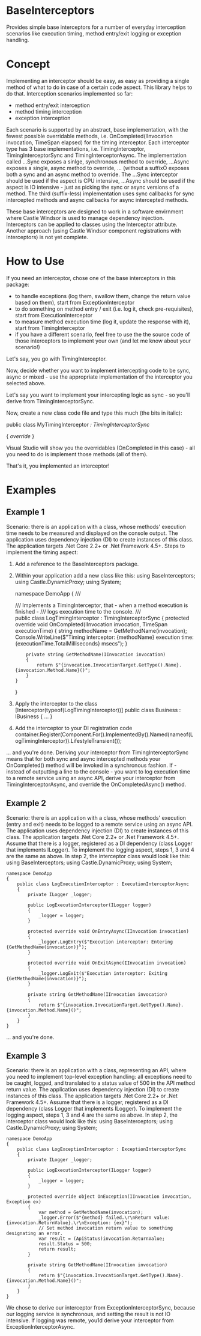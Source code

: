 # BaseInterceptors
Provides simple base interceptors for a number of everyday interception scenarios like execution timing, method entry/exit logging or exception handling.

# Concept
Implementing an interceptor should be easy, as easy as providing a single method of what to do in case of a certain code aspect.
This library helps to do that.
Interception scenarios implemented so far:
 - method entry/exit interception
 - method timing interception
 - exception interception

Each scenario is supported by an abstract, base implementation, with the fewest possible overridable methods, i.e. OnCompleted(IInvocation invocation, TimeSpan elapsed) for the timing interceptor.
Each interceptor type has 3 base implementations, i.e. TimingInterceptor, TimingInterceptorSync and TimingInterceptorAsync. The implementation called ...Sync exposes a sinlge, synchronous method to override, ...Async exposes a single, async method to override, ... (without a suffixÖ exposes both a sync and an async method to override. The ...Sync interceptor should be used if the aspect is CPU intensive, ...Async should be used if the aspect is IO intensive - just as picking the sync or async versions of a method. The third (suffix-less) implementation uses sync callbacks for sync intercepted methods and async callbacks for async intercepted methods.

These base interceptors are designed to work in a software envirnment where Castle Windsor is used to manage dependency injection. Interceptors can be applied to classes using the Interceptor attribute.
Another approach (using Castle Windsor component registrations with interceptors) is not yet complete.

# How to Use
If you need an interceptor, chose one of the base interceptors in this package:
 - to handle exceptions (log them, swallow them, change the return value based on them), start from ExceptionInterceptor
 - to do something on method entry / exit (i.e. log it, check pre-requisites), start from ExecutionInterceptor
 - to measure method execution time (log it, update the response with it), start from TimingInterceptor
 - if you have a different scenario, feel free to use the the source code of those interceptors to implement your own (and let me know about your scenario!)
 
Let's say, you go with TimingInterceptor.

Now, decide whether you want to implement intercepting code to be sync, async or mixed - use the appropriate implementation of the interceptor you selected above.

Let's say you want to implement your intercepting logic as sync - so you'll derive from TimingInterceptorSync.

Now, create a new class code file and type this much (the bits in italic):

public class MyTimingInterceptor _: TimingInterceptorSync_

{
    _override_
}

Visual Studio will show you the overridables (OnCompleted in this case) - all you need to do is implement those methods (all of them).

That's it, you implemented an interceptor!

# Examples
## Example 1
Scenario: there is an application with a class, whose methods' execution time needs to be measured and displayed on the console output. The application uses dependency injection (DI) to create instances of this class. The application targets .Net Core 2.2+ or .Net Framework 4.5+.
Steps to implement the timing aspect:
 1. Add a reference to the BaseInterceptors package.
 2. Within your application add a new class like this:
    using BaseInterceptors;
    using Castle.DynamicProxy;
    using System;
    
    namespace DemoApp
    {
        /// <summary>
        /// Implements a TimingInterceptor, that - when a method execution is finished -
        /// logs execution time to the console.
        /// </summary>
        public class LogTimingInterceptor : TimingInterceptorSync
        {
            protected override void OnCompleted(IInvocation invocation, TimeSpan executionTime)
            {
                string methodName = GetMethodName(invocation);
                Console.WriteLine($"Timing interceptor: {methodName} execution time: {executionTime.TotalMilliseconds} msecs");
            }
    
            private string GetMethodName(IInvocation invocation)
            {
                return $"{invocation.InvocationTarget.GetType().Name}.{invocation.Method.Name}()";
            }
        }
    }
 3. Apply the interceptor to the class
    [Interceptor(typeof(LogTimingInterceptor))]
    public class Business : IBusiness
    {
      ...
    }
 4. Add the interceptor to your DI registration code
    container.Register(Component.For<LogTimingInterceptor>().ImplementedBy<LogTimingInterceptor>().Named(nameof(LogTimingInterceptor)).LifestyleTransient());

 ... and you're done. Deriving your interceptor from TimingInterceptorSync means that for both sync and async intercepted methods your OnCompleted() method will be invoked in a synchronous fashion. If - instead of outputting a line to the console - you want to log execution time to a remote service using an async API, derive your interceptor from TimingInterceptorAsync, and override the OnCompletedAsync() method.

## Example 2
Scenario: there is an application with a class, whose methods' execution (entry and exit) needs to be logged to a remote service using an async API. The application uses dependency injection (DI) to create instances of this class. The application targets .Net Core 2.2+ or .Net Framework 4.5+. Assume that there is a logger, registered as a DI dependency (class Logger that implements ILogger).
To implement the logging aspect, steps 1, 3 and 4 are the same as above. In step 2, the interceptor class would look like this:
    using BaseInterceptors;
    using Castle.DynamicProxy;
    using System;
    
    namespace DemoApp
    {
        public class LogExecutionInterceptor : ExecutionInterceptorAsync
        {
            private ILogger _logger;
            
            public LogExecutionInterceptor(ILogger logger)
            {
                _logger = logger;
            }
            
            protected override void OnEntryAsync(IInvocation invocation)
            {
                _logger.LogEntry($"Execution interceptor: Entering {GetMethodName(invocation)}");
            }
    
            protected override void OnExitAsync(IInvocation invocation)
            {
                _logger.LogExit($"Execution interceptor: Exiting {GetMethodName(invocation)}");
            }
    
            private string GetMethodName(IInvocation invocation)
            {
                return $"{invocation.InvocationTarget.GetType().Name}.{invocation.Method.Name}()";
            }
        }
    }
  ... and you're done.
  
## Example 3
Scenario: there is an application with a class, representing an API, where you need to implement top-level exception handling: all exceptions need to be caught, logged, and translated to a status value of 500 in the API method return value.
The application uses dependency injection (DI) to create instances of this class. The application targets .Net Core 2.2+ or .Net Framework 4.5+. Assume that there is a logger, registered as a DI dependency (class Logger that implements ILogger).
To implement the logging aspect, steps 1, 3 and 4 are the same as above. In step 2, the interceptor class would look like this:
    using BaseInterceptors;
    using Castle.DynamicProxy;
    using System;
    
    namespace DemoApp
    {
        public class LogExceptionInterceptor : ExceptionInterceptorSync
        {
            private ILogger _logger;
            
            public LogExecutionInterceptor(ILogger logger)
            {
                _logger = logger;
            }
            
            protected override object OnException(IInvocation invocation, Exception ex)
            {
                var method = GetMethodName(invocation);
                _logger.Error($"{method} failed.\r\nReturn value: {invocation.ReturnValue}.\r\nException: {ex}");
                // Set method invocation return value to something designating an error.
                var result = (ApiStatus)invocation.ReturnValue;
                result.Status = 500;
                return result;
            }
    
            private string GetMethodName(IInvocation invocation)
            {
                return $"{invocation.InvocationTarget.GetType().Name}.{invocation.Method.Name}()";
            }
        }
    }
We chose to derive our interceptor from ExceptionInterceptorSync, because our logging service is synchronous, and setting the result is not IO intensive. If logging was remote, you1d derive your interceptor from ExceptionInterceptorAsync.
